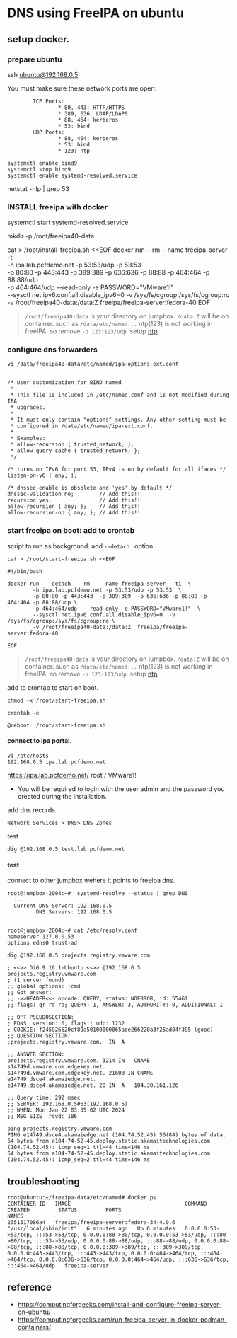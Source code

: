 

# DNS using FreeIPA on ubuntu

## setup docker.

### prepare ubuntu

ssh ubuntu@192.168.0.5

You must make sure these network ports are open:
```
        TCP Ports:
                * 80, 443: HTTP/HTTPS
                * 389, 636: LDAP/LDAPS
                * 88, 464: kerberos
                * 53: bind
        UDP Ports:
                * 88, 464: kerberos
                * 53: bind
                * 123: ntp
```


```
systemctl enable bind9
systemctl stop bind9
systemctl enable systemd-resolved.service

```


netstat -nlp | grep 53

### INSTALL freeipa with docker

systemctl start systemd-resolved.service


mkdir -p /root/freeipa40-data

cat > /root/install-freeipa.sh <<EOF
docker run    --rm   --name freeipa-server  -ti  \
        -h ipa.lab.pcfdemo.net -p 53:53/udp -p 53:53  \
        -p 80:80 -p 443:443  -p 389:389  -p 636:636 -p 88:88 -p 464:464 -p 88:88/udp \
        -p 464:464/udp  --read-only -e PASSWORD="VMware1!"  \
        --sysctl net.ipv6.conf.all.disable_ipv6=0  -v /sys/fs/cgroup:/sys/fs/cgroup:ro \
        -v /root/freeipa40-data:/data:Z  freeipa/freeipa-server:fedora-40
EOF

> `/root/freeipa40-data` is your directory on jumpbox. `/data:Z` will be on container. such as `/data/etc/named...`
> ntp(123) is not working in freeIPA. so remove `-p 123:123/udp`. setup [ntp](ntp.md)



### configure dns forwarders

```
vi /data/freeipa40-data/etc/named/ipa-options-ext.conf


/* User customization for BIND named
 *
 * This file is included in /etc/named.conf and is not modified during IPA
 * upgrades.
 *
 * It must only contain "options" settings. Any other setting must be
 * configured in /data/etc/named/ipa-ext.conf.
 *
 * Examples:
 * allow-recursion { trusted_network; };
 * allow-query-cache { trusted_network; };
 */

/* turns on IPv6 for port 53, IPv4 is on by default for all ifaces */
listen-on-v6 { any; };

/* dnssec-enable is obsolete and 'yes' by default */
dnssec-validation no;        // Add this!! 
recursion yes;               // Add this!! 
allow-recursion { any; };    // Add this!! 
allow-recursion-on { any; }; // Add this!! 

``` 

### start freeipa on boot: add to crontab

script to run as background. add `--detach ` option.
```
cat > /root/start-freeipa.sh <<EOF

#!/bin/bash

docker run  --detach  --rm   --name freeipa-server  -ti  \
        -h ipa.lab.pcfdemo.net -p 53:53/udp -p 53:53  \
        -p 80:80 -p 443:443  -p 389:389  -p 636:636 -p 88:88 -p 464:464 -p 88:88/udp \
        -p 464:464/udp  --read-only -e PASSWORD="VMware1!"  \
        --sysctl net.ipv6.conf.all.disable_ipv6=0  -v /sys/fs/cgroup:/sys/fs/cgroup:ro \
        -v /root/freeipa40-data:/data:Z  freeipa/freeipa-server:fedora-40

EOF
```
> `/root/freeipa40-data` is your directory on jumpbox. `/data:Z` will be on container. such as `/data/etc/named...`
> ntp(123) is not working in freeIPA. so remove `-p 123:123/udp`. setup [ntp](ntp.md)

add to crontab to start on boot.
```
chmod +x /root/start-freeipa.sh

crontab -e

@reboot  /root/start-freeipa.sh
```


#### connect to ipa portal.
```
vi /etc/hosts
192.168.0.5 ipa.lab.pcfdemo.net
```

https://ipa.lab.pcfdemo.net/ root / VMware1!

- You will be required to login with the user admin and the password you created during the installation.
  
add dns records
```
Network Services > DNS> DNS Zones
```
test
```
dig @192.168.0.5 test.lab.pcfdemo.net

```

#### test
connect to other jumpbox wehere it points to freeipa dns.
```
root@jumpbox-2004:~#  systemd-resolve --status | grep DNS
  ...
  Current DNS Server: 192.168.0.5
         DNS Servers: 192.168.0.5


root@jumpbox-2004:~# cat /etc/resolv.conf
nameserver 127.0.0.53
options edns0 trust-ad

```

```
dig @192.168.0.5 projects.registry.vmware.com

; <<>> DiG 9.16.1-Ubuntu <<>> @192.168.0.5 projects.registry.vmware.com
; (1 server found)
;; global options: +cmd
;; Got answer:
;; ->>HEADER<<- opcode: QUERY, status: NOERROR, id: 55461
;; flags: qr rd ra; QUERY: 1, ANSWER: 3, AUTHORITY: 0, ADDITIONAL: 1

;; OPT PSEUDOSECTION:
; EDNS: version: 0, flags:; udp: 1232
; COOKIE: f245926620cf89a50100000065ade266220a3f25ad04f395 (good)
;; QUESTION SECTION:
;projects.registry.vmware.com.	IN	A

;; ANSWER SECTION:
projects.registry.vmware.com. 3214 IN	CNAME	s14749d.vmware.com.edgekey.net.
s14749d.vmware.com.edgekey.net.	21600 IN CNAME	e14749.dsce4.akamaiedge.net.
e14749.dsce4.akamaiedge.net. 20	IN	A	184.30.161.126

;; Query time: 292 msec
;; SERVER: 192.168.0.5#53(192.168.0.5)
;; WHEN: Mon Jan 22 03:35:02 UTC 2024
;; MSG SIZE  rcvd: 186

ping projects.registry.vmware.com
PING e14749.dsce4.akamaiedge.net (104.74.52.45) 56(84) bytes of data.
64 bytes from a104-74-52-45.deploy.static.akamaitechnologies.com (104.74.52.45): icmp_seq=1 ttl=44 time=146 ms
64 bytes from a104-74-52-45.deploy.static.akamaitechnologies.com (104.74.52.45): icmp_seq=2 ttl=44 time=146 ms
```


## troubleshooting

```
root@ubuntu:~/freeipa-data/etc/named# docker ps
CONTAINER ID   IMAGE                                    COMMAND                  CREATED         STATUS         PORTS                                                                                                                                                                                                                                                                                                                                                                                                                     NAMES
2351517086a4   freeipa/freeipa-server:fedora-34-4.9.6   "/usr/local/sbin/init"   6 minutes ago   Up 6 minutes   0.0.0.0:53->53/tcp, :::53->53/tcp, 0.0.0.0:80->80/tcp, 0.0.0.0:53->53/udp, :::80->80/tcp, :::53->53/udp, 0.0.0.0:88->88/udp, :::88->88/udp, 0.0.0.0:88->88/tcp, :::88->88/tcp, 0.0.0.0:389->389/tcp, :::389->389/tcp, 0.0.0.0:443->443/tcp, :::443->443/tcp, 0.0.0.0:464->464/tcp, :::464->464/tcp, 0.0.0.0:636->636/tcp, 0.0.0.0:464->464/udp, :::636->636/tcp, :::464->464/udp   freeipa-server

```

## reference
- https://computingforgeeks.com/install-and-configure-freeipa-server-on-ubuntu/
- https://computingforgeeks.com/run-freeipa-server-in-docker-podman-containers/

